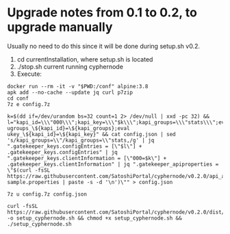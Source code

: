 # Upgrade notes from 0.1 to 0.2, to upgrade manually

Usually no need to do this since it will be done during setup.sh v0.2.

1. cd currentInstallation, where setup.sh is located
2. ./stop.sh current running cyphernode
3. Execute:

```
docker run --rm -it -v "$PWD:/conf" alpine:3.8
apk add --no-cache --update jq curl p7zip
cd conf
7z e config.7z
```

<enter your password>

```
k=$(dd if=/dev/urandom bs=32 count=1 2> /dev/null | xxd -pc 32) && l="kapi_id=\\\"000\\\";kapi_key=\\\"$k\\\";kapi_groups=\\\"stats\\\";eval ugroups_\${kapi_id}=\${kapi_groups};eval ukey_\${kapi_id}=\${kapi_key}" && cat config.json | sed 's/kapi_groups=\\"/kapi_groups=\\"stats,/g' | jq ".gatekeeper_keys.configEntries = [\"$l\"] + .gatekeeper_keys.configEntries" | jq ".gatekeeper_keys.clientInformation = [\"000=$k\"] + .gatekeeper_keys.clientInformation" | jq ".gatekeeper_apiproperties = \"$(curl -fsSL https://raw.githubusercontent.com/SatoshiPortal/cyphernode/v0.2.0/api_auth_docker/api-sample.properties | paste -s -d '\n')\"" > config.json

7z u config.7z config.json
```

<enter your password>
<CTRL-D>

```
curl -fsSL https://raw.githubusercontent.com/SatoshiPortal/cyphernode/v0.2.0/dist/setup.sh -o setup_cyphernode.sh && chmod +x setup_cyphernode.sh && ./setup_cyphernode.sh
```
